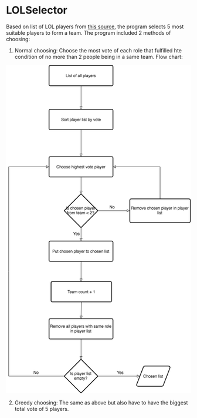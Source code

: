 # LOLSelector

Based on list of LOL players from [this source](https://sukien.lienminh.garena.vn/), the program selects 5 most suitable players to form a team.
The program included 2 methods of choosing:
1. Normal choosing: Choose the most vote of each role that fulfilled hte condition of no more than 2 people being in a same team.
Flow chart:

![](https://github.com/minhnhattonthat/LOLSelector/blob/master/flowchart.png)

2. Greedy choosing: The same as above but also have to have the biggest total vote of 5 players.

